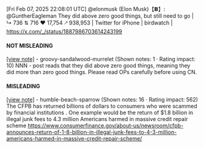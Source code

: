 [Fri Feb 07, 2025 22:08:01 UTC] @elonmusk (Elon Musk)【𝗕】: @GuntherEagleman They did above zero good things, but still need to go | ↳ 736 ⇅ 716 ♥ 17,754 🡕 938,953 | Twitter for iPhone | birdwatch | https://x.com/_/status/1887986703614243199

#### NOT MISLEADING

[[view note]](https://x.com/i/birdwatch/n/1888043259911364839) - groovy-sandalwood-murrelet (Shown notes: 1 · Rating impact: 10)
NNN - post reads that they did above zero good things, meaning they did more than zero good things. Please read OPs carefully before using CN.

#### MISLEADING

[[view note]](https://x.com/i/birdwatch/n/1888039411155083438) - humble-beach-sparrow (Shown notes: 16 · Rating impact: 562)
The CFPB has returned billions of dollars to consumers who were scammed by financial institutions . One example would be the return of $1.8 billion in illegal junk fees to 4.3 million Americans harmed in massive credit repair scheme https://www.consumerfinance.gov/about-us/newsroom/cfpb-announces-return-of-1-8-billion-in-illegal-junk-fees-to-4-3-million-americans-harmed-in-massive-credit-repair-scheme/
